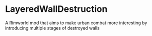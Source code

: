 # LayeredWallDestruction
A Rimworld mod that aims to make urban combat more interesting by introducing multiple stages of destroyed walls
